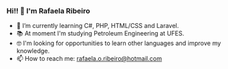 ### Hi!! 👋 I'm Rafaela Ribeiro


- 🌱 I’m currently learning C#, PHP, HTML/CSS and Laravel.
- 📚 At moment I'm studying Petroleum Engineering at UFES.
- 🤓 I'm looking for opportunities to learn other languages and improve my knowledge.
- 📫 How to reach me: rafaela.o.ribeiro@hotmail.com

